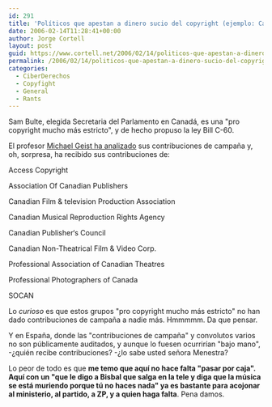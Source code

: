 ```yaml
---
id: 291
title: 'Polí­ticos que apestan a dinero sucio del copyright (ejemplo: Canadá)'
date: 2006-02-14T11:28:41+00:00
author: Jorge Cortell
layout: post
guid: https://www.cortell.net/2006/02/14/politicos-que-apestan-a-dinero-sucio-del-copyright-ejemplo-canada/
permalink: /2006/02/14/politicos-que-apestan-a-dinero-sucio-del-copyright-ejemplo-canada/
categories:
  - CiberDerechos
  - Copyfight
  - General
  - Rants
---
```

Sam Bulte, elegida Secretaria del Parlamento en Canadá, es una "pro copyright mucho más estricto", y de hecho propuso la ley Bill C-60.

El profesor [Michael Geist ha analizado](https://www.michaelgeist.ca/index.php?option=com_content&task=view&id=1058) sus contribuciones de campaña y, oh, sorpresa, ha recibido sus contribuciones de:

Access Copyright
  
Association Of Canadian Publishers
  
Canadian Film & television Production Association
  
Canadian Musical Reproduction Rights Agency
  
Canadian Publisher‘s Council
  
Canadian Non-Theatrical Film & Video Corp.
  
Professional Association of Canadian Theatres
  
Professional Photographers of Canada
  
SOCAN

Lo _curioso_ es que estos grupos "pro copyright mucho más estricto" no han dado contribuciones de campaña a nadie más. Hmmmmm. Da que pensar.

Y en España, donde las "contribuciones de campaña" y convolutos varios no son públicamente auditados, y aunque lo fuesen ocurrirí­an "bajo mano", -¿quién recibe contribuciones? -¿lo sabe usted señora Menestra?

Lo peor de todo es que **me temo que aquí­ no hace falta "pasar por caja". Aquí­ con un "que le digo a Bisbal que salga en la tele y diga que la música se está muriendo porque tú no haces nada" ya es bastante para acojonar al ministerio, al partido, a ZP, y a quien haga falta**. Pena damos.